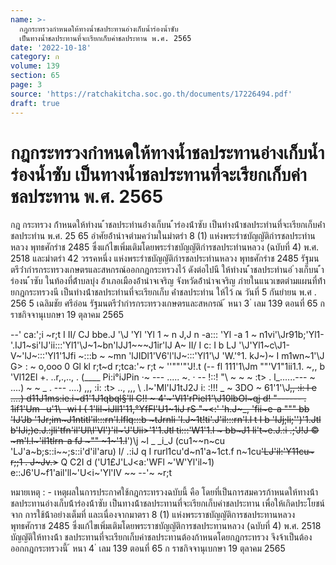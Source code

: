 ```yaml
---
name: >-
  กฎกระทรวงกำหนดให้ทางน้ำชลประทานอ่างเก็บน้ำร่องน้ำซับ
  เป็นทางน้ำชลประทานที่จะเรียกเก็บค่าชลประทาน พ.ศ. 2565
date: '2022-10-18'
category: ก
volume: 139
section: 65
page: 3
source: 'https://ratchakitcha.soc.go.th/documents/17226494.pdf'
draft: true
---
```


# กฎกระทรวงกำหนดให้ทางน้ำชลประทานอ่างเก็บน้ำร่องน้ำซับ เป็นทางน้ำชลประทานที่จะเรียกเก็บค่าชลประทาน พ.ศ. 2565

กฎ กระทรวง ก้ําหนดให้ทํางน ้ําชลประทํานอ่ํางเก็บน ้ําร่องน้ําซับ เป็นทํางน้ําชลประทํานที่จะเรียกเก็บค่ําชลประทําน พ.ศ. 25 65 อําศัยอ้ํานําจตํามควํามในมําตรํา 8 (1) แห่งพระรําชบัญญัติกํารชลประทํานหลวง พุทธศักรําช 2485 ซึ่งแก้ไขเพิ่มเติมโดยพระรําชบัญญัติกํารชลประทํานหลวง (ฉบับที่ 4) พ.ศ. 2518 และมําตรํา 42 วรรคหนึ่ง แห่งพระรําชบัญญัติกํารชลประทํานหลวง พุทธศักรําช 2485 รัฐมนตรีว่ํากํารกระทรวงเกษตรและสหกรณ์ออกกฎกระทรวงไว้ ดังต่อไปนี ให้ทํางน ้ําชลประทํานอ่ ํางเก็บน ้ําร่องน ้ําซับ ในท้องที่ต้ําบลบุ่ง อ้ําเภอเมืองอ้ํานําจเจริญ จังหวัดอ้ํานําจเจริญ ภํายในแนวเขตตํามแผนที่ท้ํายกฎกระทรวงนี เป็นทํางน้ําชลประทํานที่จะเรียกเก็บ ค่ําชลประทําน ให้ไว้ ณ วันที่ 5 กันยํายน พ.ศ . 256 5 เฉลิมชัย ศรีอ่อน รัฐมนตรีว่ํากํารกระทรวงเกษตรและสหกรณ์ ้ หนา 3 ่ เลม 139 ตอนที่ 65 ก ราชกิจจานุเบกษา 19 ตุลาคม 2565

--' ca:';i ~r;t I II/ CJ bbe.J '\J 'Yl 'Yl 1 ~ n J,J n -a::: 'Yl -a 1 ~ n1vi'\Jr91b;'Yl1-'.IJ1~si'lJ'ii:::'Yl1'\J~1~bn'lJJ1~~~J1ir'lJ A~ II/ I c: I b LJ '\J'Yl1~c\J1-V~'lJ~:::'Yl1'1Jfi ~:::b ~ ~mn 'lJIDl1'V6'l'lJ~:::'Yl1'\J 'W.'°1. kJ~\)~ I m1wn~1'\J G> : ~ o,ooo 0 Gl kl r;t~d r;tca:'~ r;t ~ ''""'"'J!.t (-- fl 111'1\Jm ""'V1"1ii1.1. ~,, b 'Vl12El +. ..r,.,.., . (____ Pi:i°iJPin ·~ --- ..... ~. · -- !::! "\ ~ ~ ~ :t> . l_......--- ~ ....) ~ ~ \_ . --- ....) ,,, :i: :t> .., ,,, \ \.l~'Ml'IJ1tJ2J i: :!!! _ ~ 3DO ~ 61'1'\J~~,, :i: l e ....) d11J1ms:ie.i~d1'1J1qbql§'ll C!! ~ 4'~'Vl1'rPiel1'\J10lbOl~qj d! "------ . 1if1'Um -u'1\ -wi I ( 1'lil~iJll1'11,°YfFl'U1~1iJ rS "~<\:' 'h.J~_, 'fii~e-a """ bb 'IJ'Jb '1Jr;im~J1ntitl'il:::rn'l.lflq:::b ~tJrnli 'l.J~1t!ti'\.J'il:::rn'l.l t I b 'IJj;li;\'')'1.Jtl b'IJi;)e.J.:jli'tfn'il'Ul\l'Vl')'il~'J'Uii>\'1'1.Jtl ti:::'W1'1.l ~ bb~J1 li't~e.J.:i .;'J!J © ~m'l.l~'il1tlrn-a fJ ~"" ~1~'1.l~~')\j ~l _ _i_J (cu1~~n~cu 'LJ'a~b;s::i~~;s::i'd'il'aru) I/ .:iJ q I rurl1cu'd~n1'a~1ct.f n~1cu~~'LJ'il:'Y11cu~ r;;1 . J~Jv.>~~ Q C2I d ('U1£J'LJ<a:'WFl ~'W'Yl'il~1) e::J6'U~f1'ail'll~'U<i~'Yl'IV ~~ --'~ ~r;t

หมายเหตุ : - เหตุผลในการประกาศใช้กฎกระทรวงฉบับนี้ คือ โดยที่เป็นการสมควรก้าหนดให้ทางน้้า ชลประทานอ่างเก็บน้้าร่องน้้าซับ เป็นทางน้้าชลประทานที่จะเรียกเก็บค่าชลประทาน เพื่อให้เกิดประโยชน์จาก การใช้น้้าอย่างเต็มที่ และเนื่องจากมาตรา 8 (1) แห่งพระราชบัญญัติการชลประทานหลวง พุทธศักราช 2485 ซึ่งแก้ไขเพิ่มเติมโดยพระราชบัญญัติการชลประทานหลวง (ฉบับที่ 4) พ.ศ. 2518 บัญญัติให้ทางน้้า ชลประทานที่จะเรียกเก็บค่าชลประทานต้องก้าหนดโดยกฎกระทรวง จึงจ้าเป็นต้องออกกฎกระทรวงนี้ ้ หนา 4 ่ เลม 139 ตอนที่ 65 ก ราชกิจจานุเบกษา 19 ตุลาคม 2565
